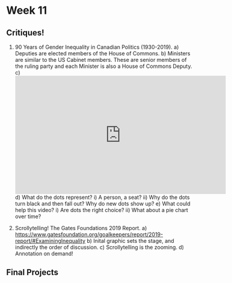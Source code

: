 # Week 11




## Critiques!

1. 90 Years of Gender Inequality in Canadian Politics (1930-2019). 
    a) Deputies are elected members of the House of Commons.
    b) Ministers are similar to the US Cabinet members. These are senior members of the ruling party and each Minister is also a House of Commons Deputy.
    c) <iframe width="560" height="315" src="https://www.youtube.com/embed/NFLNhMsbvw4" frameborder="0" allow="accelerometer; autoplay; encrypted-media; gyroscope; picture-in-picture" allowfullscreen></iframe>
    d) What do the dots represent? 
        i) A person, a seat? 
        ii) Why do the dots turn black and then fall out? Why do new dots show up?
    e) What could help this video? 
        i) Are dots the right choice? 
        ii) What about a pie chart over time?
        

2. Scrollytelling! The Gates Foundations 2019 Report.
    a) https://www.gatesfoundation.org/goalkeepers/report/2019-report/#ExaminingInequality
    b) Inital graphic sets the stage, and indirectly the order of discussion.
    c) Scrollytelling is the zooming.
    d) Annotation on demand!
    

## Final Projects


